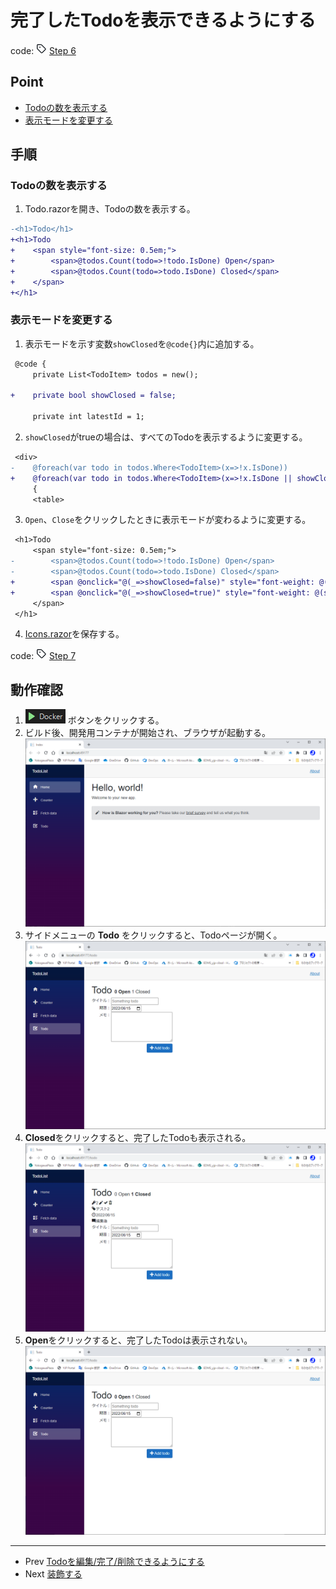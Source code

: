 # 完了したTodoを表示できるようにする
code: ![tag](../Images/tag.png) [Step 6](https://github.com/04100149/TodoList/releases/tag/step6)  

## Point
- [Todoの数を表示する](#todo%E3%81%AE%E6%95%B0%E3%82%92%E8%A1%A8%E7%A4%BA%E3%81%99%E3%82%8B)
- [表示モードを変更する](#%E8%A1%A8%E7%A4%BA%E3%83%A2%E3%83%BC%E3%83%89%E3%82%92%E5%A4%89%E6%9B%B4%E3%81%99%E3%82%8B)

## 手順
### Todoの数を表示する
1. Todo.razorを開き、Todoの数を表示する。
```diff
-<h1>Todo</h1>
+<h1>Todo 
+    <span style="font-size: 0.5em;">
+        <span>@todos.Count(todo=>!todo.IsDone) Open</span>
+        <span>@todos.Count(todo=>todo.IsDone) Closed</span>
+    </span>
+</h1>
```
### 表示モードを変更する
1. 表示モードを示す変数`showClosed`を`@code{}`内に追加する。
```diff
 @code {
     private List<TodoItem> todos = new();
 
+    private bool showClosed = false;
 
     private int latestId = 1;
```
2. `showClosed`がtrueの場合は、すべてのTodoを表示するように変更する。
```diff
 <div>
-    @foreach(var todo in todos.Where<TodoItem>(x=>!x.IsDone))
+    @foreach(var todo in todos.Where<TodoItem>(x=>!x.IsDone || showClosed))
     {
     <table>
```
3. `Open`、`Close`をクリックしたときに表示モードが変わるように変更する。
```diff
 <h1>Todo 
     <span style="font-size: 0.5em;">
-        <span>@todos.Count(todo=>!todo.IsDone) Open</span>
-        <span>@todos.Count(todo=>todo.IsDone) Closed</span>
+        <span @onclick="@(_=>showClosed=false)" style="font-weight: @(showClosed ? "normal" : "bold");">@todos.Count(todo=>!todo.IsDone) Open</span>
+        <span @onclick="@(_=>showClosed=true)" style="font-weight: @(showClosed ? "bold" : "normal");">@todos.Count(todo=>todo.IsDone) Closed</span>
     </span>
 </h1>
```
4. [Icons.razor]()を保存する。

code: ![tag](../Images/tag.png) [Step 7](https://github.com/04100149/TodoList/releases/tag/step7)  

## 動作確認
1. ![デバックの開始](../Images/NewProject-6.png) ボタンをクリックする。  
1. ビルド後、開発用コンテナが開始され、ブラウザが起動する。  
![コンテナ開始](../Images/showclosed-1.png)
1. サイドメニューの **Todo** をクリックすると、Todoページが開く。    
![Todoページ](../Images/showclosed-2.png)
1. **Closed**をクリックすると、完了したTodoも表示される。    
![すべて表示](../Images/showclosed-3.png)
1. **Open**をクリックすると、完了したTodoは表示されない。    
![すべて表示](../Images/showclosed-4.png)

***
- Prev [Todoを編集/完了/削除できるようにする](0007editremove.md)
- Next [装飾する](0009decoration.md)

